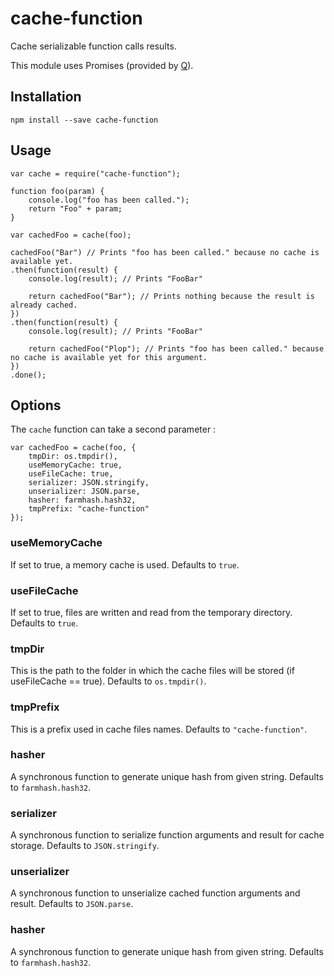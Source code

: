 # cache-function
Cache serializable function calls results.

This module uses Promises (provided by [Q](https://www.npmjs.com/package/q)).

## Installation

    npm install --save cache-function

## Usage

    var cache = require("cache-function");
    
    function foo(param) {
        console.log("foo has been called.");
        return "Foo" + param;
    }
    
    var cachedFoo = cache(foo);
    
    cachedFoo("Bar") // Prints "foo has been called." because no cache is available yet.
    .then(function(result) {
        console.log(result); // Prints "FooBar"
         
        return cachedFoo("Bar"); // Prints nothing because the result is already cached.
    })
    .then(function(result) {
        console.log(result); // Prints "FooBar"
         
        return cachedFoo("Plop"); // Prints "foo has been called." because no cache is available yet for this argument.
    })
    .done();

## Options

The `cache` function can take a second parameter :

    var cachedFoo = cache(foo, {
        tmpDir: os.tmpdir(),
        useMemoryCache: true,
        useFileCache: true,
        serializer: JSON.stringify,
        unserializer: JSON.parse,
        hasher: farmhash.hash32,
        tmpPrefix: "cache-function"
    });

### useMemoryCache
If set to true, a memory cache is used.
Defaults to `true`.

### useFileCache
If set to true, files are written and read from the temporary directory.
Defaults to `true`.

### tmpDir
This is the path to the folder in which the cache files will be stored (if useFileCache == true).
Defaults to `os.tmpdir()`.

### tmpPrefix
This is a prefix used in cache files names.
Defaults to `"cache-function"`.

### hasher
A synchronous function to generate unique hash from given string.
Defaults to `farmhash.hash32`.
 
### serializer
A synchronous function to serialize function arguments and result for cache storage.
Defaults to `JSON.stringify`.

### unserializer
A synchronous function to unserialize cached function arguments and result.
Defaults to `JSON.parse`.

### hasher
A synchronous function to generate unique hash from given string.
Defaults to `farmhash.hash32`.